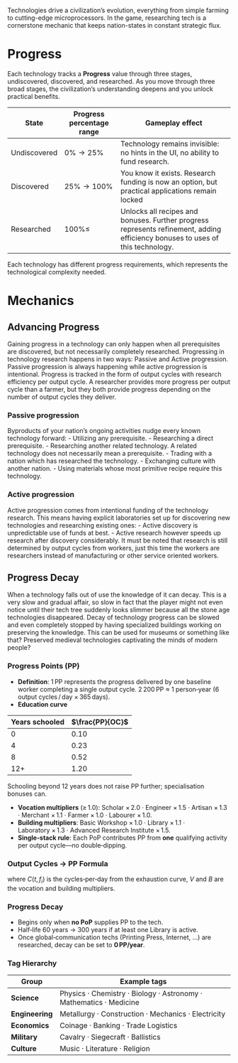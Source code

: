 Technologies drive a civilization’s evolution, everything from simple farming to cutting-edge microprocessors. In the game, researching tech is a cornerstone mechanic that keeps nation-states in constant strategic flux.
# Progress
Each technology tracks a **Progress** value through three stages, undiscovered, discovered, and researched. As you move through three broad stages, the civilization’s understanding deepens and you unlock practical benefits.

| State        | Progress percentage range           | Gameplay effect                                                                                                                |
| ------------ | ------------------------ | ------------------------------------------------------------------------------------------------------------------------------ |
| Undiscovered | $0\% \rightarrow 25\%$   | Technology remains invisible: no hints in the UI, no ability to fund research.                                                 |
| Discovered   | $25\% \rightarrow 100\%$ | You know it exists. Research funding is now an option, but practical applications remain locked                                |
| Researched   | $100\% \le$              | Unlocks all recipes and bonuses. Further progress represents refinement, adding efficiency bonuses to uses of this technology. |

Each technology has different progress requirements, which represents the technological complexity needed. 
# Mechanics
## Advancing Progress
Gaining progress in a technology can only happen when all prerequisites are discovered, but not necessarily completely researched.
Progressing in technology research happens in two ways: Passive and Active progression. Passive progression is always happening while active progression is intentional.
Progress is tracked in the form of output cycles with research efficiency per output cycle. A researcher provides more progress per output cycle than a farmer, but they both provide progress depending on the number of output cycles they deliver.
### Passive progression
Byproducts of your nation’s ongoing activities nudge every known technology forward:
	- Utilizing any prerequisite.
	- Researching a direct prerequisite.
	- Researching another related technology. A related technology does not necessarily mean a prerequisite.
	- Trading with a nation which has researched the technology.
	- Exchanging culture with another nation.
	- Using materials whose most primitive recipe require this technology.
### Active progression
Active progression comes from intentional funding of the technology research. This means having explicit laboratories set up for discovering new technologies and researching existing ones:
	- Active discovery is unpredictable use of funds at best.
	- Active research however speeds up research after discovery considerably. It must be noted that research is still determined by output cycles from workers, just this time the workers are researchers instead of manufacturing or other service oriented workers.

## Progress Decay
When a technology falls out of use the knowledge of it can decay. This is a very slow and gradual affair, so slow in fact that the player might not even notice until their tech tree suddenly looks slimmer because all the stone age technologies disappeared.
Decay of technology progress can be slowed and even completely stopped by having specialized buildings working on preserving the knowledge. This can be used for museums or something like that? Preserved medieval technologies captivating the minds of modern people?

### Progress Points (PP)
- **Definition**: 1 PP represents the progress delivered by one baseline worker completing a single output cycle. 2 200 PP ≈ 1 person‑year (6 output cycles / day × 365 days).
- **Education curve**

| Years schooled | $\frac{PP}{OC}$ |
| -------------- | --------------- |
| 0              | 0.10            |
| 4              | 0.23            |
| 8              | 0.52            |
| 12+            | 1.20            |
Schooling beyond 12 years does not raise PP further; specialisation bonuses can.   
- **Vocation multipliers** (≥ 1.0): Scholar × 2.0 · Engineer × 1.5 · Artisan × 1.3 · Merchant × 1.1 · Farmer × 1.0 · Labourer × 1.0.
- **Building multipliers**: Basic Workshop × 1.0 · Library × 1.1 · Laboratory × 1.3 · Advanced Research Institute × 1.5.
- **Single‑stack rule**: Each PoP contributes PP from **one** qualifying activity per output cycle—no double‑dipping.
### Output Cycles → PP Formula
where $C(t,f_i)$ is the cycles‑per‑day from the exhaustion curve, _V_ and _B_ are the vocation and building multipliers.
### Progress Decay
- Begins only when **no PoP** supplies PP to the tech.
- Half‑life 60 years → 300 years if at least one Library is active.
- Once global‑communication techs (Printing Press, Internet, …) are researched, decay can be set to **0 PP/year**.
### Tag Hierarchy
| Group           | Example tags                                                       |
| --------------- | ------------------------------------------------------------------ |
| **Science**     | Physics · Chemistry · Biology · Astronomy · Mathematics · Medicine |
| **Engineering** | Metallurgy · Construction · Mechanics · Electricity                |
| **Economics**   | Coinage · Banking · Trade Logistics                                |
| **Military**    | Cavalry · Siegecraft · Ballistics                                  |
| **Culture**     | Music · Literature · Religion                                      |